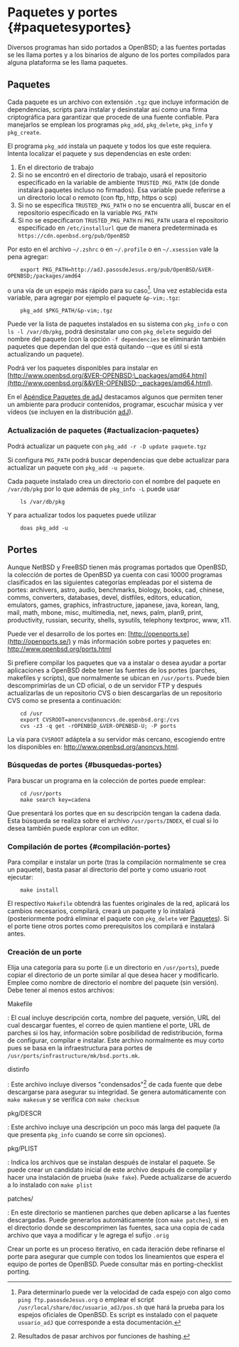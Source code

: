 # Paquetes y portes {#paquetesyportes}

Diversos programas han sido portados a OpenBSD; a las fuentes
portadas se les llama portes y a los binarios de alguno de los
portes compilados para alguna plataforma se les llama paquetes.

## Paquetes

Cada paquete es un archivo con extensión `.tgz` que incluye información
de dependencias, scripts para instalar y desinstalar así como una
firma criptográfica para garantizar que procede de una fuente confiable. 
Para manejarlos se emplean los programas `pkg_add`, `pkg_delete`, `pkg_info` y
`pkg_create`. 

El programa `pkg_add` instala un paquete y todos los que
este requiera.  Intenta localizar el paquete y sus dependencias en este 
orden:
  1. En el directorio de trabajo
  2. Si no se encontró en el directorio de trabajo, usará el repositorio 
     especificado en la variable de ambiente `TRUSTED_PKG_PATH` (de donde
    instalará paquetes incluso no firmados).  Esa variable puede referirse a 
    un directorio local o remoto (con ftp, http, https o scp)
  3. Si no se especifica `TRUSTED_PKG_PATH` o no se encuentra allí,
     buscar en el repositorio especificado en la variable `PKG_PATH`
  4. Si no se especificaron `TRUSTED_PKG_PATH` ni `PKG_PATH` usara
     el repositorio especificado en `/etc/installurl` que de manera
     predeterminada es `https://cdn.openbsd.org/pub/OpenBSD`

Por esto en el archivo `~/.zshrc` o en `~/.profile` o en `~/.xsession` 
vale la pena agregar:

        export PKG_PATH=http://adJ.pasosdeJesus.org/pub/OpenBSD/&VER-OPENBSD;/packages/amd64

o una vía de un espejo más rápido para su caso[^paq.1]. 
Una vez establecida esta variable, para agregar por ejemplo el
paquete `&p-vim;.tgz`:

        pkg_add $PKG_PATH/&p-vim;.tgz 

[^paq.1]: Para determinarlo puede ver la velocidad de cada espejo con algo
    como `ping ftp.pasosdeJesus.org` o emplear el script 
    `/usr/local/share/doc/usuario_adJ/pos.sh` que
    hará la prueba para los espejos oficiales de OpenBSD. Es script
    es instalado con el paquete `usuario_adJ` que corresponde a esta
    documentación.

Puede ver la lista de paquetes instalados en su sistema con `pkg_info` o
con `ls -l /var/db/pkg`, podrá desinstalar uno con `pkg_delete` seguido
del nombre del paquete (con la opción `-f dependencies` se eliminarán
también paquetes que dependan del que está quitando --que es útil si
está actualizando un paquete).

Podrá ver los paquetes disponibles para instalar en
[http://www.openbsd.org/&VER-OPENBSD;\_packages/amd64.html](http://www.openbsd.org/&&VER-OPENBSD;;_packages/amd64.html).

En el [Apéndice Paquetes de adJ](#paquetes-adJ) destacamos algunos que 
permiten tener un ambiente para producir contenidos, programar, escuchar 
música y ver vídeos (se incluyen en la distribución 
[adJ](http://aprendiendo.pasosdeJesus.org)).


### Actualización de paquetes {#actualizacion-paquetes}

Podrá actualizar un paquete con `pkg_add -r -D update paquete.tgz`

Si configura `PKG_PATH` podrá buscar dependencias que debe actualizar
para actualizar un paquete con `pkg_add -u paquete`.

Cada paquete instalado crea un directorio con el nombre del paquete en
`/var/db/pkg` por lo que además de `pkg_info -L` puede usar

        ls /var/db/pkg


Y para actualizar todos los paquetes puede utilizar

        doas pkg_add -u 


## Portes

Aunque NetBSD y FreeBSD tienen más programas portados que OpenBSD, la
colección de portes de OpenBSD ya cuenta con casi 10000 programas
clasificados en las siguientes categorías empleadas por el sistema de
portes: archivers, astro, audio, benchmarks, biology, books, cad,
chinese, comms, converters, databases, devel, distfiles, editors,
education, emulators, games, graphics, infrastructure, japanese, java,
korean, lang, mail, math, mbone, misc, multimedia, net, news, palm,
plan9, print, productivity, russian, security, shells, sysutils,
telephony textproc, www, x11.

Puede ver el desarrollo de los portes en:
[http://openports.se](http://openports.se/) y más información sobre
portes y paquetes en: <http://www.openbsd.org/ports.html>

Si prefiere compilar los paquetes que va a instalar o desea ayudar a
portar aplicaciones a OpenBSD debe tener las fuentes de los portes
(parches, makefiles y scripts), que normalmente se ubican en
`/usr/ports`. Puede bien descomprimirlas de un CD oficial, o de un
servidor FTP y después actualizarlas de un repositorio CVS o bien
descargarlas de un repositorio CVS como se presenta a continuación:

        cd /usr
        export CVSROOT=anoncvs@anoncvs.de.openbsd.org:/cvs
        cvs -z3 -q get -rOPENBSD_&VER-OPENBSD-U; -P ports 

La vía para `CVSROOT` adáptela a su servidor más cercano, escogiendo
entre los disponibles en: <http://www.openbsd.org/anoncvs.html>.

### Búsquedas de portes {#busquedas-portes}

Para buscar un programa en la colección de portes puede emplear:

        cd /usr/ports
        make search key=cadena
          
Que presentará los portes que en su descripción tengan la cadena dada.
Esta búsqueda se realiza sobre el archivo `/usr/ports/INDEX`, el cual si
lo desea también puede explorar con un editor.

### Compilación de portes {#compilación-portes}

Para compilar e instalar un porte (tras la compilación normalmente se
crea un paquete), basta pasar al directorio del porte y como usuario
root ejecutar:

        make install 

El respectivo `Makefile` obtendrá las fuentes originales de la red,
aplicará los cambios necesarios, compilará, creará un paquete y lo
instalará (posteriormente podrá eliminar el paquete con `pkg_delete` ver
[Paquetes](#paquetes)). Si el porte tiene otros portes como
prerequisitos los compilará e instalará antes.

### Creación de un porte

Elija una categoría para su porte (i.e un directorio en `/usr/ports`),
puede copiar el directorio de un porte similar al que desea hacer y
modificarlo. Emplee como nombre de directorio el nombre del paquete (sin
versión). Debe tener al menos estos archivos:

Makefile

:   El cual incluye descripción corta, nombre del paquete, versión, URL
    del cual descargar fuentes, el correo de quien mantiene el porte,
    URL de parches si los hay, información sobre posibilidad de
    redistribución, forma de configurar, compilar e instalar. Este
    archivo normalmente es muy corto pues se basa en la infraestructura
    para portes de `/usr/ports/infrastructure/mk/bsd.ports.mk`.

distinfo

:   Este archivo incluye diversos "condensados"[^cre.1] de cada fuente que debe
    descargarse para asegurar su integridad. Se genera automáticamente
    con `make makesum` y se verifica con `make checksum`

pkg/DESCR

:   Este archivo incluye una descripción un poco más larga del paquete
    (la que presenta `pkg_info` cuando se corre sin opciones).

pkg/PLIST

:   Indica los archivos que se instalan después de instalar el paquete.
    Se puede crear un candidato inicial de este archivo después de
    compilar y hacer una instalación de prueba (`make fake`). 
    Puede actualizarse de acuerdo a lo instalado con `make plist`

patches/

:   En este directorio se mantienen parches que deben aplicarse a las
    fuentes descargadas. Puede generarlos automáticamente (con
    `make patches`), si en el directorio donde se descomprimen las
    fuentes, saca una copia de cada archivo que vaya a modificar y le
    agrega el sufijo `.orig`

Crear un porte es un proceso iterativo, en cada iteración debe refinarse
el porte para asegurar que cumple con todos los lineamientos que espera
el equipo de portes de OpenBSD. Puede consultar más en porting-checklist
porting.

[^cre.1]: Resultados de pasar archivos por funciones de hashing.
